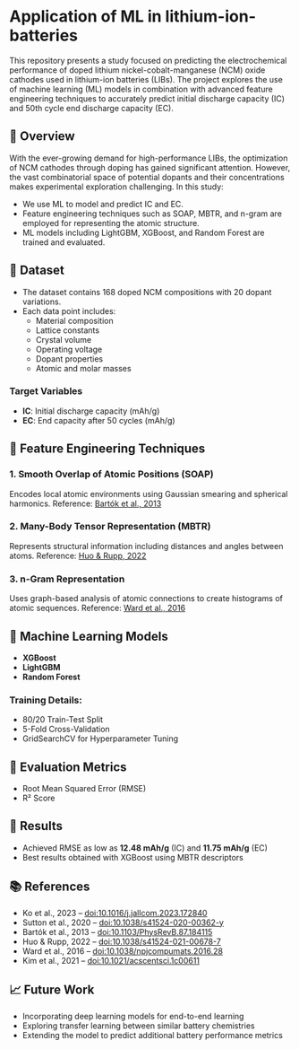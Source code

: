 # Application of ML in lithium-ion-batteries

This repository presents a study focused on predicting the electrochemical performance of doped lithium nickel-cobalt-manganese (NCM) oxide cathodes used in lithium-ion batteries (LIBs). The project explores the use of machine learning (ML) models in combination with advanced feature engineering techniques to accurately predict initial discharge capacity (IC) and 50th cycle end discharge capacity (EC).

## 📌 Overview

With the ever-growing demand for high-performance LIBs, the optimization of NCM cathodes through doping has gained significant attention. However, the vast combinatorial space of potential dopants and their concentrations makes experimental exploration challenging. In this study:

- We use ML to model and predict IC and EC.
- Feature engineering techniques such as SOAP, MBTR, and n-gram are employed for representing the atomic structure.
- ML models including LightGBM, XGBoost, and Random Forest are trained and evaluated.

## 📂 Dataset

- The dataset contains 168 doped NCM compositions with 20 dopant variations.
- Each data point includes:
  - Material composition
  - Lattice constants
  - Crystal volume
  - Operating voltage
  - Dopant properties
  - Atomic and molar masses

### Target Variables
- **IC**: Initial discharge capacity (mAh/g)
- **EC**: End capacity after 50 cycles (mAh/g)

## 🔧 Feature Engineering Techniques

### 1. Smooth Overlap of Atomic Positions (SOAP)
Encodes local atomic environments using Gaussian smearing and spherical harmonics.
Reference: [Bartók et al., 2013](https://doi.org/10.1103/PhysRevB.87.184115)

### 2. Many-Body Tensor Representation (MBTR)
Represents structural information including distances and angles between atoms.
Reference: [Huo & Rupp, 2022](https://doi.org/10.1038/s41524-021-00678-7)

### 3. n-Gram Representation
Uses graph-based analysis of atomic connections to create histograms of atomic sequences.
Reference: [Ward et al., 2016](https://doi.org/10.1038/npjcompumats.2016.28)

## 🤖 Machine Learning Models

- **XGBoost**
- **LightGBM**
- **Random Forest**

### Training Details:
- 80/20 Train-Test Split
- 5-Fold Cross-Validation
- GridSearchCV for Hyperparameter Tuning

## 🧪 Evaluation Metrics

- Root Mean Squared Error (RMSE)
- R² Score

## 📝 Results

- Achieved RMSE as low as **12.48 mAh/g** (IC) and **11.75 mAh/g** (EC)
- Best results obtained with XGBoost using MBTR descriptors

## 📚 References

- Ko et al., 2023 – [doi:10.1016/j.jallcom.2023.172840](https://doi.org/10.1016/j.jallcom.2023.172840)
- Sutton et al., 2020 – [doi:10.1038/s41524-020-00362-y](https://doi.org/10.1038/s41524-020-00362-y)
- Bartók et al., 2013 – [doi:10.1103/PhysRevB.87.184115](https://doi.org/10.1103/PhysRevB.87.184115)
- Huo & Rupp, 2022 – [doi:10.1038/s41524-021-00678-7](https://doi.org/10.1038/s41524-021-00678-7)
- Ward et al., 2016 – [doi:10.1038/npjcompumats.2016.28](https://doi.org/10.1038/npjcompumats.2016.28)
- Kim et al., 2021 – [doi:10.1021/acscentsci.1c00611](https://doi.org/10.1021/acscentsci.1c00611)

## 📈 Future Work

- Incorporating deep learning models for end-to-end learning
- Exploring transfer learning between similar battery chemistries
- Extending the model to predict additional battery performance metrics

